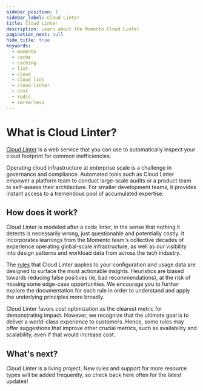 ```yaml
---
sidebar_position: 1
sidebar_label: Cloud Linter
title: Cloud Linter
description: Learn about the Momento Cloud Linter
pagination_next: null
hide_title: true
keywords:
  - momento
  - cache
  - caching
  - lint
  - cloud
  - cloud lint
  - cloud linter
  - cost
  - redis
  - serverless
---
```


# What is Cloud Linter?

[Cloud Linter](https://console.gomomento.com/caches) is a web service that you can use to automatically inspect your cloud footprint for common inefficiencies.

Operating cloud infrastructure at enterprise scale is a challenge in governance and compliance. Automated tools such as Cloud Linter empower a platform team to conduct large-scale audits or a product team to self-assess their architecture. For smaller development teams, it provides instant access to a tremendous pool of accumulated expertise.

## How does it work?
Cloud Linter is modeled after a code linter, in the sense that nothing it detects is necessarily wrong, just questionable and potentially costly. It incorporates learnings from the Momento team's collective decades of experience operating global-scale infrastructure, as well as our visibility into design patterns and workload data from across the tech industry.

The [rules](./rules/index.md) that Cloud Linter applies to your configuration and usage data are designed to surface the most actionable insights. Heuristics are biased towards reducing false positives (ie, bad recommendations), at the risk of missing some edge-case opportunities. We encourage you to further explore the documentation for each rule in order to understand and apply the underlying principles more broadly.

Cloud Linter favors cost optimization as the clearest metric for demonstrating impact. However, we recognize that the ultimate goal is to deliver a world-class experience to customers. Hence, some rules may offer suggestions that improve other crucial metrics, such as availability and scalability, even if that would increase cost.

## What's next?
Cloud Linter is a living project. New rules and support for more resource types will be added frequently, so check back here often for the latest updates!

